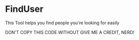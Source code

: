 # FindUser
This Tool helps you find people you're looking for easily 


DON'T COPY THIS CODE WITHOUT GIVE ME A CREDIT, NERD!
